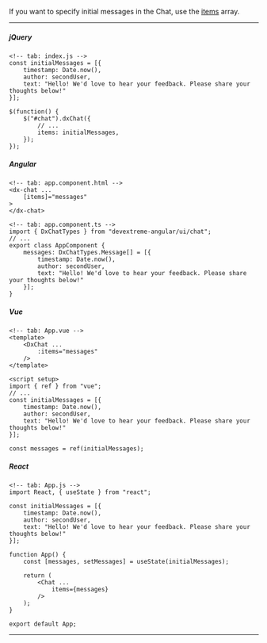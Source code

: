 If you want to specify initial messages in the Chat, use the [items](/Documentation/ApiReference/UI_Components/dxChat/Configuration/#items) array.

---
##### jQuery

    <!-- tab: index.js -->
    const initialMessages = [{
        timestamp: Date.now(),
        author: secondUser,
        text: "Hello! We'd love to hear your feedback. Please share your thoughts below!"
    }];

    $(function() {
        $("#chat").dxChat({ 
            // ...
            items: initialMessages,
        });
    });

##### Angular

    <!-- tab: app.component.html -->
    <dx-chat ...
        [items]="messages"
    >
    </dx-chat>

    <!-- tab: app.component.ts -->
    import { DxChatTypes } from "devextreme-angular/ui/chat";
    // ...
    export class AppComponent {
        messages: DxChatTypes.Message[] = [{
            timestamp: Date.now(),
            author: secondUser,
            text: "Hello! We'd love to hear your feedback. Please share your thoughts below!"
        }];
    }

##### Vue

    <!-- tab: App.vue -->
    <template>
        <DxChat ...
            :items="messages"
        />
    </template>

    <script setup>
    import { ref } from "vue";
    // ...
    const initialMessages = [{
        timestamp: Date.now(),
        author: secondUser,
        text: "Hello! We'd love to hear your feedback. Please share your thoughts below!"
    }];

    const messages = ref(initialMessages);

##### React

    <!-- tab: App.js -->
    import React, { useState } from "react";

    const initialMessages = [{
        timestamp: Date.now(),
        author: secondUser,
        text: "Hello! We'd love to hear your feedback. Please share your thoughts below!"
    }];

    function App() {
        const [messages, setMessages] = useState(initialMessages);

        return (
            <Chat ...
                items={messages}
            />
        );
    }

    export default App;

---